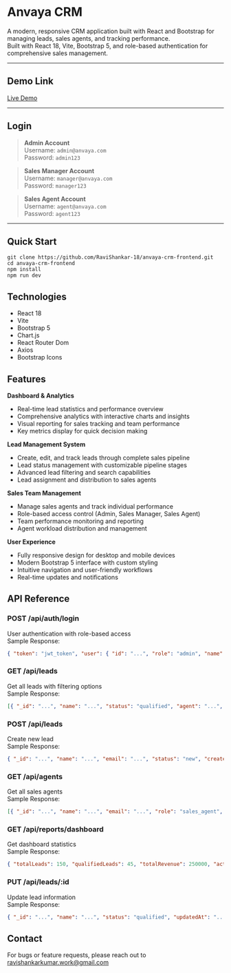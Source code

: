 # Anvaya CRM

A modern, responsive CRM application built with React and Bootstrap for managing leads, sales agents, and tracking performance.  
Built with React 18, Vite, Bootstrap 5, and role-based authentication for comprehensive sales management.

---

## Demo Link

[Live Demo](https://anvaya-crm-frontend.vercel.app)  

---

## Login

> **Admin Account**  
> Username: `admin@anvaya.com`  
> Password: `admin123`

> **Sales Manager Account**  
> Username: `manager@anvaya.com`  
> Password: `manager123`

> **Sales Agent Account**  
> Username: `agent@anvaya.com`  
> Password: `agent123`

---

## Quick Start

```
git clone https://github.com/RaviShankar-18/anvaya-crm-frontend.git
cd anvaya-crm-frontend
npm install
npm run dev
```

## Technologies
- React 18
- Vite
- Bootstrap 5
- Chart.js
- React Router Dom
- Axios
- Bootstrap Icons

## Features
**Dashboard & Analytics**
- Real-time lead statistics and performance overview
- Comprehensive analytics with interactive charts and insights
- Visual reporting for sales tracking and team performance
- Key metrics display for quick decision making

**Lead Management System**
- Create, edit, and track leads through complete sales pipeline
- Lead status management with customizable pipeline stages
- Advanced lead filtering and search capabilities
- Lead assignment and distribution to sales agents

**Sales Team Management**
- Manage sales agents and track individual performance
- Role-based access control (Admin, Sales Manager, Sales Agent)
- Team performance monitoring and reporting
- Agent workload distribution and management

**User Experience**
- Fully responsive design for desktop and mobile devices
- Modern Bootstrap 5 interface with custom styling
- Intuitive navigation and user-friendly workflows
- Real-time updates and notifications

## API Reference

### **POST /api/auth/login**
User authentication with role-based access  
Sample Response:
```json
{ "token": "jwt_token", "user": { "id": "...", "role": "admin", "name": "..." } }
```

### **GET /api/leads**
Get all leads with filtering options  
Sample Response:
```json
[{ "_id": "...", "name": "...", "status": "qualified", "agent": "...", "value": 5000 }]
```

### **POST /api/leads**
Create new lead  
Sample Response:
```json
{ "_id": "...", "name": "...", "email": "...", "status": "new", "createdAt": "..." }
```

### **GET /api/agents**
Get all sales agents  
Sample Response:
```json
[{ "_id": "...", "name": "...", "email": "...", "role": "sales_agent", "leadsCount": 15 }]
```

### **GET /api/reports/dashboard**
Get dashboard statistics  
Sample Response:
```json
{ "totalLeads": 150, "qualifiedLeads": 45, "totalRevenue": 250000, "activeAgents": 12 }
```

### **PUT /api/leads/:id**
Update lead information  
Sample Response:
```json
{ "_id": "...", "name": "...", "status": "qualified", "updatedAt": "..." }
```

## Contact
For bugs or feature requests, please reach out to ravishankarkumar.work@gmail.com
